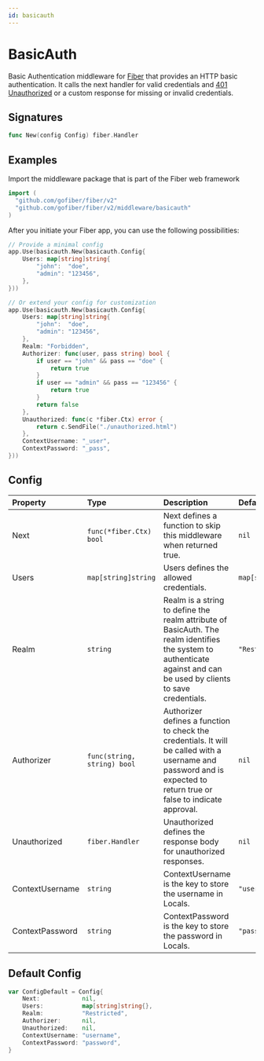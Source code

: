 ```yaml
---
id: basicauth
---
```


# BasicAuth

Basic Authentication middleware for [Fiber](https://github.com/gofiber/fiber) that provides an HTTP basic authentication. It calls the next handler for valid credentials and [401 Unauthorized](https://developer.mozilla.org/en-US/docs/Web/HTTP/Status/401) or a custom response for missing or invalid credentials.

## Signatures

```go
func New(config Config) fiber.Handler
```

## Examples

Import the middleware package that is part of the Fiber web framework

```go
import (
  "github.com/gofiber/fiber/v2"
  "github.com/gofiber/fiber/v2/middleware/basicauth"
)
```

After you initiate your Fiber app, you can use the following possibilities:

```go
// Provide a minimal config
app.Use(basicauth.New(basicauth.Config{
    Users: map[string]string{
        "john":  "doe",
        "admin": "123456",
    },
}))

// Or extend your config for customization
app.Use(basicauth.New(basicauth.Config{
    Users: map[string]string{
        "john":  "doe",
        "admin": "123456",
    },
    Realm: "Forbidden",
    Authorizer: func(user, pass string) bool {
        if user == "john" && pass == "doe" {
            return true
        }
        if user == "admin" && pass == "123456" {
            return true
        }
        return false
    },
    Unauthorized: func(c *fiber.Ctx) error {
        return c.SendFile("./unauthorized.html")
    },
    ContextUsername: "_user",
    ContextPassword: "_pass",
}))
```

## Config

| Property        | Type                        | Description                                                                                                                                                           | Default               |
|:----------------|:----------------------------|:----------------------------------------------------------------------------------------------------------------------------------------------------------------------|:----------------------|
| Next            | `func(*fiber.Ctx) bool`     | Next defines a function to skip this middleware when returned true.                                                                                                   | `nil`                 |
| Users           | `map[string]string`         | Users defines the allowed credentials.                                                                                                                                | `map[string]string{}` |
| Realm           | `string`                    | Realm is a string to define the realm attribute of BasicAuth. The realm identifies the system to authenticate against and can be used by clients to save credentials. | `"Restricted"`        |
| Authorizer      | `func(string, string) bool` | Authorizer defines a function to check the credentials. It will be called with a username and password and is expected to return true or false to indicate approval.  | `nil`                 |
| Unauthorized    | `fiber.Handler`             | Unauthorized defines the response body for unauthorized responses.                                                                                                    | `nil`                 |
| ContextUsername | `string`                    | ContextUsername is the key to store the username in Locals.                                                                                                           | `"username"`          |
| ContextPassword | `string`                    | ContextPassword is the key to store the password in Locals.                                                                                                           | `"password"`          |

## Default Config

```go
var ConfigDefault = Config{
    Next:            nil,
    Users:           map[string]string{},
    Realm:           "Restricted",
    Authorizer:      nil,
    Unauthorized:    nil,
    ContextUsername: "username",
    ContextPassword: "password",
}
```
